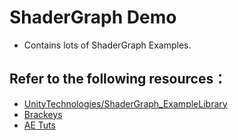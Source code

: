 # ShaderGraph Demo
- Contains lots of ShaderGraph Examples.


## Refer to the following resources：
+ [UnityTechnologies/ShaderGraph_ExampleLibrary](https://github.com/UnityTechnologies/ShaderGraph_ExampleLibrary.git)
+ [Brackeys](https://www.youtube.com/channel/UCYbK_tjZ2OrIZFBvU6CCMiA)  
+ [AE Tuts](https://www.youtube.com/channel/UC5F69YiFSK7zVaNHeX78Qdw)
